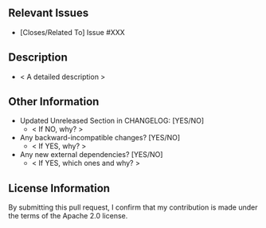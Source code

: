 ## Relevant Issues
- [Closes/Related To] Issue #XXX

## Description
- < A detailed description >

## Other Information
- Updated Unreleased Section in CHANGELOG: [YES/NO]
  - < If NO, why? >
- Any backward-incompatible changes? [YES/NO]
  - < If YES, why? >
- Any new external dependencies? [YES/NO]
  - < If YES, which ones and why? >

## License Information

By submitting this pull request, I confirm that my contribution is made under the terms of the Apache 2.0 license.